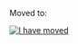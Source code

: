 Moved to: 

[![I have moved](https://www.snopoke.com/favicon.ico)](https://www.snopoke.com/pp/make.html)
